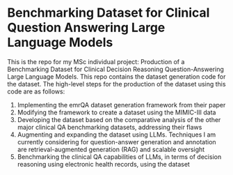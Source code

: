 # Benchmarking Dataset for Clinical Question Answering Large Language Models
This is the repo for my MSc individual project: Production of a Benchmarking Dataset for Clinical Decision Reasoning Question-Answering Large Language Models. This repo contains the dataset generation code for the dataset. The high-level steps for the production of the dataset using this code are as follows:
1. Implementing the emrQA dataset generation framework from their paper
2. Modifying the framework to create a dataset using the MIMIC-III data
3. Developing the dataset based on the comparative analysis of the other major clinical QA benchmarking datasets, addressing their flaws
4. Augmenting and expanding the dataset using LLMs. Techniques I am currently considering for question-answer generation and annotation are retrieval-augmented generation (RAG) and scalable oversight
5. Benchmarking the clinical QA capabilities of LLMs, in terms of decision reasoning using electronic health records, using the dataset